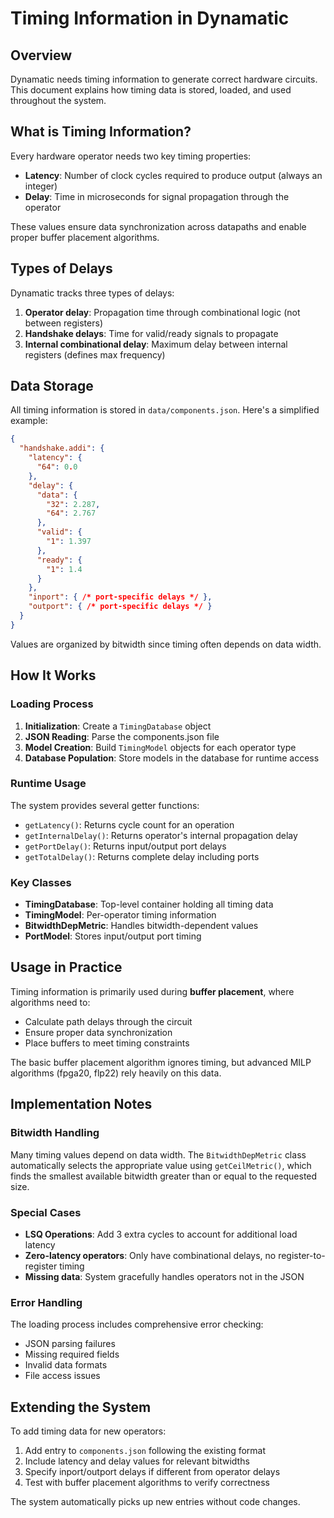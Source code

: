 # Timing Information in Dynamatic

## Overview

Dynamatic needs timing information to generate correct hardware circuits. This document explains how timing data is stored, loaded, and used throughout the system.

## What is Timing Information?

Every hardware operator needs two key timing properties:

- **Latency**: Number of clock cycles required to produce output (always an integer)
- **Delay**: Time in microseconds for signal propagation through the operator

These values ensure data synchronization across datapaths and enable proper buffer placement algorithms.

## Types of Delays

Dynamatic tracks three types of delays:

1. **Operator delay**: Propagation time through combinational logic (not between registers)
2. **Handshake delays**: Time for valid/ready signals to propagate 
3. **Internal combinational delay**: Maximum delay between internal registers (defines max frequency)

## Data Storage

All timing information is stored in `data/components.json`. Here's a simplified example:

```json
{
  "handshake.addi": {
    "latency": {
      "64": 0.0
    },
    "delay": {
      "data": {
        "32": 2.287,
        "64": 2.767
      },
      "valid": {
        "1": 1.397
      },
      "ready": {
        "1": 1.4
      }
    },
    "inport": { /* port-specific delays */ },
    "outport": { /* port-specific delays */ }
  }
}
```

Values are organized by bitwidth since timing often depends on data width.

## How It Works

### Loading Process

1. **Initialization**: Create a `TimingDatabase` object
2. **JSON Reading**: Parse the components.json file
3. **Model Creation**: Build `TimingModel` objects for each operator type
4. **Database Population**: Store models in the database for runtime access

### Runtime Usage

The system provides several getter functions:

- `getLatency()`: Returns cycle count for an operation
- `getInternalDelay()`: Returns operator's internal propagation delay  
- `getPortDelay()`: Returns input/output port delays
- `getTotalDelay()`: Returns complete delay including ports

### Key Classes

- **TimingDatabase**: Top-level container holding all timing data
- **TimingModel**: Per-operator timing information 
- **BitwidthDepMetric**: Handles bitwidth-dependent values
- **PortModel**: Stores input/output port timing

## Usage in Practice

Timing information is primarily used during **buffer placement**, where algorithms need to:

- Calculate path delays through the circuit
- Ensure proper data synchronization 
- Place buffers to meet timing constraints

The basic buffer placement algorithm ignores timing, but advanced MILP algorithms (fpga20, flp22) rely heavily on this data.

## Implementation Notes

### Bitwidth Handling

Many timing values depend on data width. The `BitwidthDepMetric` class automatically selects the appropriate value using `getCeilMetric()`, which finds the smallest available bitwidth greater than or equal to the requested size.

### Special Cases

- **LSQ Operations**: Add 3 extra cycles to account for additional load latency
- **Zero-latency operators**: Only have combinational delays, no register-to-register timing
- **Missing data**: System gracefully handles operators not in the JSON

### Error Handling

The loading process includes comprehensive error checking:
- JSON parsing failures
- Missing required fields  
- Invalid data formats
- File access issues

## Extending the System

To add timing data for new operators:

1. Add entry to `components.json` following the existing format
2. Include latency and delay values for relevant bitwidths
3. Specify inport/outport delays if different from operator delays
4. Test with buffer placement algorithms to verify correctness

The system automatically picks up new entries without code changes.
